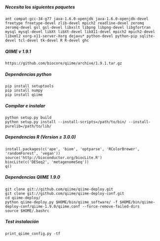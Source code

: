 ##### Necesita los siguientes paquetes
```
ant compat-gcc-34-g77 java-1.6.0-openjdk java-1.6.0-openjdk-devel freetype freetype-devel zlib-devel mpich2 readline-devel zeromq zeromq-devel gsl gsl-devel libxslt libpng libpng-devel libgfortran mysql mysql-devel libXt libXt-devel libX11-devel mpich2 mpich2-devel libxml2 xorg-x11-server-Xorg dejavu* python-devel python-pip sqlite-devel tcl-devel tk-devel R R-devel ghc
```
##### QIIME v 1.9.1
```
https://github.com/biocore/qiime/archive/1.9.1.tar.gz
```
##### Dependencias python
```
pip install setuptools
pip install numpy
pip install qiime
```
##### Compilar e instalar
```
python setup.py build
python setup.py install --install-scripts=/path/to/bin/ --install-purelib=/path/to/lib/
```
##### Dependencias R (Version ≥ 3.0.0)
```
install.packages(c('ape', 'biom', 'optparse', 'RColorBrewer', 'randomForest', 'vegan'))
source('http://bioconductor.org/biocLite.R')
biocLite(c('DESeq2', 'metagenomeSeq'))
q()
```

##### Dependencias QIIME 1.9.0
```
git clone git://github.com/qiime/qiime-deploy.git
git clone git://github.com/qiime/qiime-deploy-conf.git
cd qiime-deploy/
python qiime-deploy.py $HOME/bin/qiime_software/ -f $HOME/bin/qiime-deploy-conf/qiime-1.9.0/qiime.conf --force-remove-failed-dirs
source $HOME/.bashrc
```
##### Test instalación
```
print_qiime_config.py -tf
```

